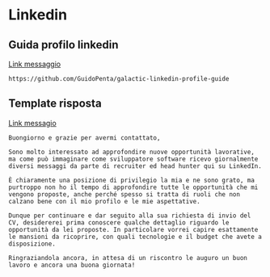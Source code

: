 # Linkedin

## Guida profilo linkedin

[Link messaggio](https://t.me/ptkdev_support_italian/575533/653786)

```
https://github.com/GuidoPenta/galactic-linkedin-profile-guide
```



## Template risposta

[Link messagio](https://t.me/ptkdev_support_italian/1/180768)

```
Buongiorno e grazie per avermi contattato,

Sono molto interessato ad approfondire nuove opportunità lavorative, ma come può immaginare come sviluppatore software ricevo giornalmente diversi messaggi da parte di recruiter ed head hunter qui su LinkedIn.

È chiaramente una posizione di privilegio la mia e ne sono grato, ma purtroppo non ho il tempo di approfondire tutte le opportunità che mi vengono proposte, anche perché spesso si tratta di ruoli che non calzano bene con il mio profilo e le mie aspettative.

Dunque per continuare e dar seguito alla sua richiesta di invio del CV, desidererei prima conoscere qualche dettaglio riguardo le opportunità da lei proposte. In particolare vorrei capire esattamente le mansioni da ricoprire, con quali tecnologie e il budget che avete a disposizione.

Ringraziandola ancora, in attesa di un riscontro le auguro un buon lavoro e ancora una buona giornata!
```

